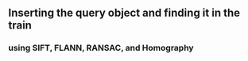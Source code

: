 ## Inserting the query object and finding it in the train
### using SIFT, FLANN, RANSAC, and Homography

